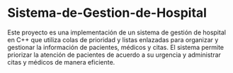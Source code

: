# Sistema-de-Gestion-de-Hospital
Este proyecto es una implementación de un sistema de gestión de hospital en C++ que utiliza colas de prioridad y listas enlazadas para organizar y gestionar la información de pacientes, médicos y citas. El sistema permite priorizar la atención de pacientes de acuerdo a su urgencia y administrar citas y médicos de manera eficiente.
